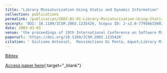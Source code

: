 ```yaml
---
title: "Library Miniaturization Using Static and Dynamic Information"
collection: publications
permalink: /publication/2003-01-01-Library-Miniaturization-Using-Static-and-Dynamic-Information
excerpt: 'DOI: 10.1109/ICSM.2003.1235426, Scopus ID: 2-s2.0-77956615002, Cited by: 9'
date: 2003-01-01
venue: 'the proceedings of 19th International Conference on Software Maintenance (ICSM 2003), The Architecture of Existing Systems, 22-26 September 2003, Amsterdam, The Netherlands'
paperurl: 'https://doi.org/10.1109/ICSM.2003.1235426'
citation: ' Giuliano Antoniol,  Massimiliano Di Penta, &quot;Library Miniaturization Using Static and Dynamic Information.&quot; the proceedings of 19th International Conference on Software Maintenance (ICSM 2003), The Architecture of Existing Systems, 22-26 September 2003, Amsterdam, The Netherlands, 2003.'
---
```

[Bibtex](https://dblp.org/rec/bib/conf/icsm/AntoniolP03)

[Access paper here](https://doi.org/10.1109/ICSM.2003.1235426){:target="_blank"}
